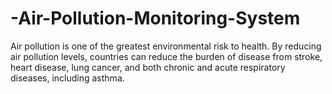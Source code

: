 # -Air-Pollution-Monitoring-System
Air pollution is one of the greatest environmental risk to health. By reducing air pollution levels, countries can reduce the burden of disease from stroke, heart disease, lung cancer, and both chronic and acute respiratory diseases, including asthma.
